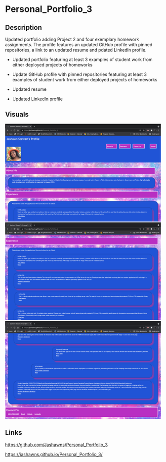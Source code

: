 # Personal_Portfolio_3

## Description

Updated portfolio adding Project 2 and four exemplary homework assignments. The profile features an updated GitHub profile with pinned repositories, a link to an updated resume and pdated LinkedIn profile.

* Updated portfolio featuring at least 3 examples of student work from either deployed projects of homeworks

* Update GitHub profile with pinned repositories featuring at least 3 examples of student work from either deployed projects of homeworks

* Updated resume

* Updated LinkedIn profile

## Visuals 

![demo](./assets/images/Demo2_1.png) 
![demo](./assets/images/Demo2_2.png) 
![demo](./assets/images/Demo2_3.png)

## Links

https://github.com/Jashawns/Personal_Portfolio_3

https://jashawns.github.io/Personal_Portfolio_3/
